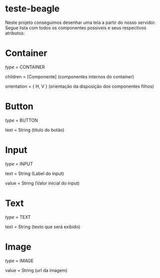 # teste-beagle

Neste projeto conseguimos desenhar uma tela a partir do nosso servidor.
Segue lista com todos os componentes possiveis e seus respectivos atributos:

# Container
_type_ = CONTAINER

children = [Componente] (componentes internos do container)

orientation = { H, V } (orientação da disposição dos componentes filhos)

# Button
_type_ = BUTTON

text = String (título do botão)

# Input
_type_ = INPUT

text = String (Label do input)

value = String (Valor inicial do input)

# Text
_type_ = TEXT

text = String (texto que será exibido)

# Image
_type_ = IMAGE

value = String (url da imagem)


